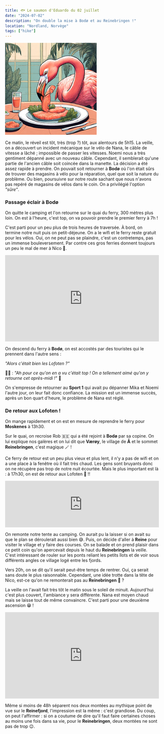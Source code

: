 ```yaml
---
title: 🐟 Le saumon d'Eduardo du 02 juillet
date: "2024-07-02"
description: "On double la mise à Bodø et au Reinebringen !"
location: "Nordland, Norvège"
tags: ["hike"]
---
```


![Saumon d'Eduardo](../saumon_eduardo.png)

Ce matin, le réveil est tôt, très (trop ?) tôt, aux alentours de 5h15. La veille, on a découvert un incident mécanique sur le vélo de Nana, le câble de vitesse a lâché ; impossible de passer les vitesses. Noemi nous a très gentiment dépanné avec un nouveau câble. Cependant, il semblerait qu'une partie de l'ancien câble soit coincée dans la manette. La décision a été assez rapide à prendre. On pouvait soit retourner à **Bodø** où l'on était sûrs de trouver des magasins à vélo pour la réparation, quel que soit la nature du problème. Ou bien, poursuivre sur notre route sachant que nous n'avons pas repéré de magasins de vélos dans le coin. On a privilégié l'option *"sûre"*.

### Passage éclair à Bodø
On quitte le camping et l'on retourne sur le quai du ferry, 300 mètres plus loin. On est à l'heure, c'est top, on va pouvoir prendre le premier ferry à 7h !

C'est parti pour un peu plus de trois heures de traversée. À bord, on termine notre nuit puis on petit-déjeune. On a le wifi et le ferry reste gratuit pour les vélos. Oui, on ne peut pas se plaindre, c'est un contretemps, pas un immense bouleversement. 
Par contre ces gros ferries donnent toujours un peu le mal de mer à Nico 🤢.

<div style="width: 100%; height: 0; position: relative; padding-bottom: 56%;"><iframe src="https://giphy.com/embed/f79yNki0G6HLt2pOv1" style="top: 0; left: 0; width: 100%; height: 100%; position: absolute; border: 0;" allowfullscreen scrolling="no" allow="encrypted-media;" class="giphy-embed"></iframe></div> 

On descend du ferry à **Bodø**, on est accostés par des touristes qui le prennent dans l'autre sens :

*"Alors c'était bien les Lofoten ?"*

👨🏼 : *"Ah pour ce qu'on en a vu c'était top ! On a tellement aimé qu'on y retourne cet après-midi !"* 🤣 

On s'empresse de retourner au **Sport 1** qui avait pu dépanner Mika et Noemi l'autre jour, on leur fait donc confiance. La mission est un immense succès, après un bon quart d'heure, le problème de Nana est réglé.

### De retour aux Lofoten !
On mange rapidement et on est en mesure de reprendre le ferry pour **Moskenes** à 13h30.

Sur le quai, on recroise Rob 🇧🇪 qui a été rejoint à **Bodø** par sa copine. On lui explique nos galères et on lui dit que **Værøy**, le village de **Å** et le sommet **Reinebringen**, c'est magique 🪄 !

Ce ferry de retour est un peu plus vieux et plus lent, il n'y a pas de wifi et on a une place à la fenêtre où il fait très chaud. Les gens sont bruyants donc on ne récupère pas trop de notre nuit écourtée. Mais le plus important est là : à 17h30, on est de retour aux Lofoten 🤩 !!

<div style="left: 0; width: 100%; height: 152px; position: relative;"><iframe src="https://open.spotify.com/embed/track/2XjeZEdPK7Qo66Z7ONp854?utm_source=oembed" style="top: 0; left: 0; width: 100%; height: 100%; position: absolute; border: 0;" allowfullscreen allow="clipboard-write; encrypted-media; fullscreen; picture-in-picture;"></iframe></div>

On remonte notre tente au camping. On aurait pu la laisser si on avait su que le plan se déroulerait aussi bien 😅. Puis, on décide d'aller à **Reine** pour visiter le village et y faire des courses. On se balade et on prend plaisir dans ce petit coin qu'on apercevait depuis le haut du **Reinebringen** la veille. C'est intéressant de rouler sur les ponts reliant les petits îlots et de voir sous différents angles ce village logé entre les fjords.

Vers 20h, on se dit qu'il serait peut-être temps de rentrer. Oui, ça serait sans doute le plus raisonnable. Cependant, une idée trotte dans la tête de Nico, est-ce qu'on ne remonterait pas au **Reinebringen** 🤭 ?

La veille on l'avait fait très tôt le matin sous le soleil de minuit. Aujourd'hui c'est plus couvert, l'ambiance y sera différente. Nana est moyen chaud mais se laisse tout de même convaincre. C'est parti pour une deuxième ascension 😁 ! 

<div style="width: 100%; height: 0; position: relative; padding-bottom: 56%;"><iframe src="https://giphy.com/embed/lXi4PSZmhEiM76tuIT" style="top: 0; left: 0; width: 100%; height: 100%; position: absolute; border: 0;" allowfullscreen scrolling="no" allow="encrypted-media;" class="giphy-embed"></iframe></div> 

Même si moins de 48h séparent nos deux montées au mythique point de vue sur le **Reinefjord**, l'impression est la même : c'est grandiose. Du coup, on peut l'affirmer : si on a coutume de dire qu'il faut faire certaines choses au moins une fois dans sa vie, pour le **Reinebringen**, deux montées ne sont pas de trop 😉.